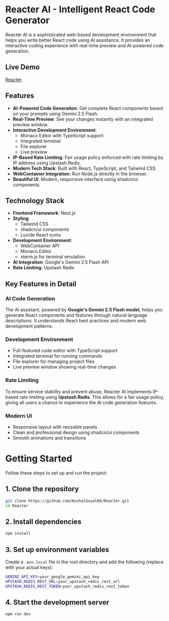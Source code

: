 # **Reacter AI \- Intelligent React Code Generator**

Reacter AI is a sophisticated web-based development environment that helps you write better React code using AI assistance. It provides an interactive coding experience with real-time preview and AI-powered code generation.

## **Live Demo**

[Reacter](https://www.reacter.codes)

## **Features**

-   **AI-Powered Code Generation**: Get complete React components based on your prompts using Gemini 2.5 Flash.
-   **Real-Time Preview**: See your changes instantly with an integrated preview window.
-   **Interactive Development Environment**:
    -   Monaco Editor with TypeScript support
    -   Integrated terminal
    -   File explorer
    -   Live preview
-   **IP-Based Rate Limiting**: Fair usage policy enforced with rate limiting by IP address using Upstash Redis.
-   **Modern Tech Stack**: Built with React, TypeScript, and Tailwind CSS.
-   **WebContainer Integration**: Run Node.js directly in the browser.
-   **Beautiful UI**: Modern, responsive interface using shadcn/ui components.

## **Technology Stack**

-   **Frontend Framework**: Next.js
-   **Styling**:
    -   Tailwind CSS
    -   shadcn/ui components
    -   Lucide React icons
-   **Development Environment**:
    -   WebContainer API
    -   Monaco Editor
    -   xterm.js for terminal emulation
-   **AI Integration**: Google's Gemini 2.5 Flash API
-   **Rate Limiting**: Upstash Redis

## **Key Features in Detail**

### **AI Code Generation**

The AI assistant, powered by **Google's Gemini 2.5 Flash model**, helps you generate React components and features through natural language descriptions. It understands React best practices and modern web development patterns.

### **Development Environment**

-   Full-featured code editor with TypeScript support
-   Integrated terminal for running commands
-   File explorer for managing project files
-   Live preview window showing real-time changes

### **Rate Limiting**

To ensure service stability and prevent abuse, Reacter AI implements IP-based rate limiting using **Upstash Redis**. This allows for a fair usage policy, giving all users a chance to experience the AI code generation features.

### **Modern UI**

-   Responsive layout with resizable panels
-   Clean and professional design using shadcn/ui components
-   Smooth animations and transitions

# **Getting Started**

Follow these steps to set up and run the project:

## **1. Clone the repository**

```bash
git clone https://github.com/KushalGoyal09/Reacter.git
cd Reacter
```

## **2. Install dependencies**

```bash
npm install
```

## **3. Set up environment variables**

Create a `.env.local` file in the root directory and add the following (replace with your actual keys):

```bash
GEMINI_API_KEY=your_google_gemini_api_key
UPSTASH_REDIS_REST_URL=your_upstash_redis_rest_url
UPSTASH_REDIS_REST_TOKEN=your_upstash_redis_rest_token
```

## **4. Start the development server**

```bash
npm run dev
```
